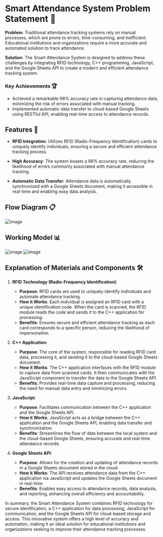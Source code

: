 # Smart Attendance System Problem Statement 📝

**Problem**: Traditional attendance tracking systems rely on manual processes, which are prone to errors, time-consuming, and inefficient. Educational institutions and organizations require a more accurate and automated solution to track attendance.

**Solution**: The Smart Attendance System is designed to address these challenges by integrating RFID technology, C++ programming, JavaScript, and the Google Sheets API to create a modern and efficient attendance tracking system.


### Key Achievements 🏆

- Achieved a remarkable 98% accuracy rate in capturing attendance data, minimizing the risk of errors associated with manual tracking.
- Implemented automatic data transfer to cloud-based Google Sheets using RESTful API, enabling real-time access to attendance records.

## Features 🌟

- **RFID Integration**: Utilizes RFID (Radio-Frequency Identification) cards to uniquely identify individuals, ensuring a secure and efficient attendance tracking process.

- **High Accuracy**: The system boasts a 98% accuracy rate, reducing the likelihood of errors commonly associated with manual attendance tracking.

- **Automatic Data Transfer**: Attendance data is automatically synchronized with a Google Sheets document, making it accessible in real-time and enabling easy data analysis.


## Flow Diagram 📋

![image](https://github.com/rahil1202/smart-attendance-system/assets/104057403/28f3a061-a8a2-4e76-b37d-85073deb5e8b)


## Working Model 📊

![image](https://github.com/rahil1202/smart-attendance-system/assets/104057403/ea6a9664-bcab-4b5c-9ccd-ea2ed9a3833f)
![image](https://github.com/rahil1202/smart-attendance-system/assets/104057403/87361f49-6f7c-4a4c-a4f9-f137ff753570)



## Explanation of Materials and Components 🛠️

1. **RFID Technology (Radio-Frequency Identification)**:
   - **Purpose**: RFID cards are used to uniquely identify individuals and automate attendance tracking.
   - **How it Works**: Each individual is assigned an RFID card with a unique identification code. When the card is scanned, the RFID module reads the code and sends it to the C++ application for processing.
   - **Benefits**: Ensures secure and efficient attendance tracking as each card corresponds to a specific person, reducing the likelihood of impersonation.

2. **C++ Application**:
   - **Purpose**: The core of the system, responsible for reading RFID card data, processing it, and sending it to the cloud-based Google Sheets document.
   - **How it Works**: The C++ application interfaces with the RFID module to capture data from scanned cards. It then communicates with the JavaScript component to transfer the data to the Google Sheets API.
   - **Benefits**: Provides real-time data capture and processing, reducing the need for manual data entry and minimizing errors.

3. **JavaScript**:
   - **Purpose**: Facilitates communication between the C++ application and the Google Sheets API.
   - **How it Works**: JavaScript acts as a bridge between the C++ application and the Google Sheets API, enabling data transfer and synchronization.
   - **Benefits**: Streamlines the flow of data between the local system and the cloud-based Google Sheets, ensuring accurate and real-time attendance records.

4. **Google Sheets API**:
   - **Purpose**: Allows for the creation and updating of attendance records in a Google Sheets document stored in the cloud.
   - **How it Works**: The API receives attendance data from the C++ application via JavaScript and updates the Google Sheets document in real-time.
   - **Benefits**: Enables easy access to attendance records, data analysis, and reporting, enhancing overall efficiency and accountability.

In summary, the Smart Attendance System combines RFID technology for secure identification, a C++ application for data processing, JavaScript for communication, and the Google Sheets API for cloud-based storage and access. This innovative system offers a high level of accuracy and automation, making it an ideal solution for educational institutions and organizations seeking to improve their attendance tracking processes.
